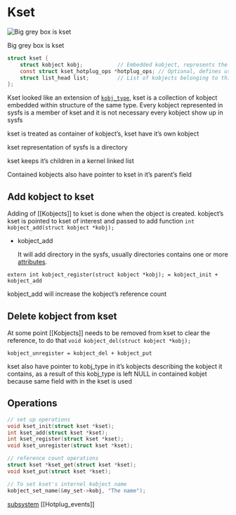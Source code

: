 # Kset

![Big grey box is kset](image.png)

Big grey box is kset

```c
struct kset {
    struct kobject kobj;           // Embedded kobject, represents the kset in the kobject hierarchy.
    const struct kset_hotplug_ops *hotplug_ops; // Optional, defines user-space uevent behavior for this kset.
    struct list_head list;         // List of kobjects belonging to this kset.
};
```

Kset looked like an extension of [`kobj_type`](../Kobjects), kset is a collection of kobject embedded within structure of the same type. Every kobject represented in sysfs is a member of kset and it is not necessary every kobject show up in sysfs

kset is treated as container of kobject’s, kset have it’s own kobject

kset representation of sysfs is a directory

kset keeps it’s children in a kernel linked list

Contained kobjects also have pointer to kset in it’s parent’s field 

## Add kobject to kset

Adding of [[Kobjects]] to kset is done when the object is created. kobject’s kset is pointed to kset of interest and passed to add function `int kobject_add(struct kobject *kobj);` 

- kobject_add
    
    It will add directory in the sysfs, usually directories contains one or more [attributes](Attributes.md).
    

`extern int kobject_register(struct kobject *kobj); = kobject_init + kobject_add` 

kobject_add will increase the kobject’s reference count

## Delete kobject from kset

At some point [[Kobjects]] needs to be removed from kset to clear the reference, to do that  `void kobject_del(struct kobject *kobj);` 

`kobject_unregister = kobject_del + kobject_put`

kset also have pointer to kobj_type in it’s kobjects describing the kobject it contains,  as a result of this kobj_type is left NULL in contained kobjet because same field with in the kset is used

## Operations

```c
// set up operations
void kset_init(struct kset *kset);
int kset_add(struct kset *kset);
int kset_register(struct kset *kset);
void kset_unregister(struct kset *kset);

// reference count operations
struct kset *kset_get(struct kset *kset);
void kset_put(struct kset *kset);

// To set kset's internel kobject name
kobject_set_name(&my_set->kobj, "The name");
```

[subsystem](Subsystem.md)
[[Hotplug_events]]